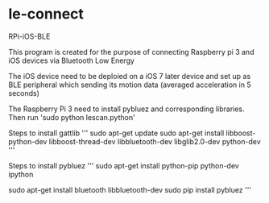 # le-connect
RPi-iOS-BLE

This program is created for the purpose of connecting Raspberry pi 3 and iOS devices via Bluetooth Low Energy

The iOS device need to be deploied on a iOS 7 later device and set up as BLE peripheral which sending its motion data (averaged acceleration in 5 seconds)

The Raspberry Pi 3 need to install pybluez and corresponding libraries. Then run 'sudo python lescan.python'


Steps to install gattlib
'''
sudo apt-get update
sudo apt-get install libboost-python-dev libboost-thread-dev libbluetooth-dev libglib2.0-dev python-dev
'''

Steps to install pybluez
'''
sudo apt-get install python-pip python-dev ipython

sudo apt-get install bluetooth libbluetooth-dev
sudo pip install pybluez
'''

